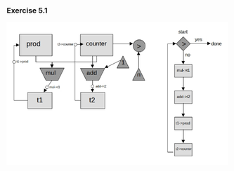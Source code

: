 ### Exercise 5.1
![diagram](https://github.com/jonathantorres/bookshelf/blob/master/sicp-js/img/5.1.jpg)
